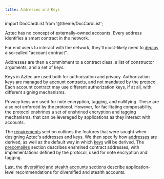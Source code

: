 ```yaml
---
title: Addresses and Keys
---
```

import DocCardList from '@theme/DocCardList';

Aztec has no concept of externally-owned accounts. Every address identifies a smart contract in the network.

For end users to interact with the network, they'll most-likely need to [deploy](../contract-deployment/index.md) a so-called "account contract".

Addresses are then a commitment to a contract class, a list of constructor arguments, and a set of keys.

Keys in Aztec are used both for authorization and privacy. Authorization keys are managed by account contracts, and not mandated by the protocol. Each account contract may use different authorization keys, if at all, with different signing mechanisms.

Privacy keys are used for note encryption, tagging, and nullifying. These are also not enforced by the protocol. However, for facilitating composability, the protocol enshrines a set of enshrined encryption and tagging mechanisms, that can be leveraged by applications as they interact with accounts.

The [requirements](./keys-requirements.md) section outlines the features that were sought when designing Aztec's addresses and keys. We then specify how [addresses](./address.md) are derived, as well as the default way in which [keys](./keys.md) will be derived. The [precompiles](./precompiles.md) section describes enshrined contract addresses, with implementations defined by the protocol, used for note encryption and tagging.

Last, the [diversified and stealth accounts](./diversified-and-stealth.md) sections describe application-level recommendations for diversified and stealth accounts.


<DocCardList />
